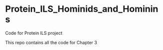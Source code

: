 # Protein_ILS_Hominids_and_Hominins
Code for Protein ILS project

This repo contains all the code for Chapter 3